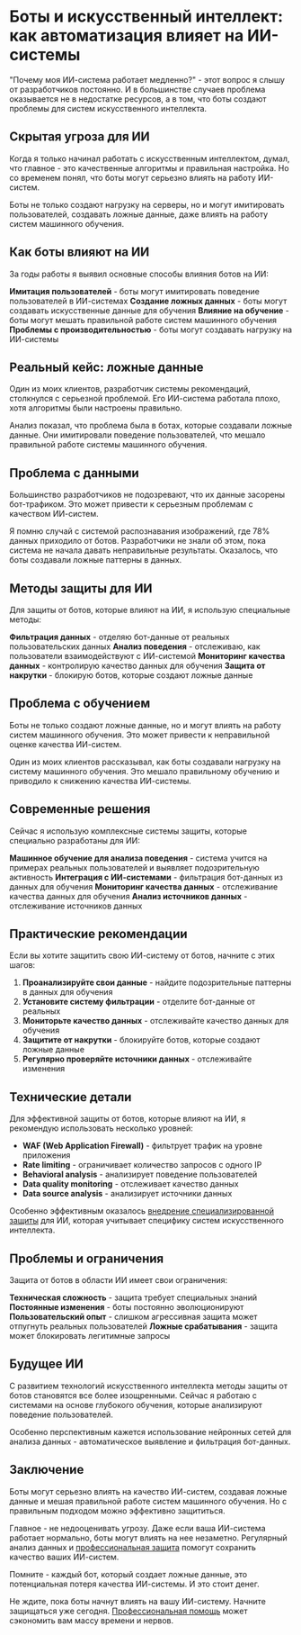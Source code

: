 # Боты и искусственный интеллект: как автоматизация влияет на ИИ-системы

"Почему моя ИИ-система работает медленно?" - этот вопрос я слышу от разработчиков постоянно. И в большинстве случаев проблема оказывается не в недостатке ресурсов, а в том, что боты создают проблемы для систем искусственного интеллекта.

## Скрытая угроза для ИИ

Когда я только начинал работать с искусственным интеллектом, думал, что главное - это качественные алгоритмы и правильная настройка. Но со временем понял, что боты могут серьезно влиять на работу ИИ-систем.

Боты не только создают нагрузку на серверы, но и могут имитировать пользователей, создавать ложные данные, даже влиять на работу систем машинного обучения.

## Как боты влияют на ИИ

За годы работы я выявил основные способы влияния ботов на ИИ:

**Имитация пользователей** - боты могут имитировать поведение пользователей в ИИ-системах
**Создание ложных данных** - боты могут создавать искусственные данные для обучения
**Влияние на обучение** - боты могут мешать правильной работе систем машинного обучения
**Проблемы с производительностью** - боты могут создавать нагрузку на ИИ-системы

## Реальный кейс: ложные данные

Один из моих клиентов, разработчик системы рекомендаций, столкнулся с серьезной проблемой. Его ИИ-система работала плохо, хотя алгоритмы были настроены правильно.

Анализ показал, что проблема была в ботах, которые создавали ложные данные. Они имитировали поведение пользователей, что мешало правильной работе системы машинного обучения.

## Проблема с данными

Большинство разработчиков не подозревают, что их данные засорены бот-трафиком. Это может привести к серьезным проблемам с качеством ИИ-систем.

Я помню случай с системой распознавания изображений, где 78% данных приходило от ботов. Разработчики не знали об этом, пока система не начала давать неправильные результаты. Оказалось, что боты создавали ложные паттерны в данных.

## Методы защиты для ИИ

Для защиты от ботов, которые влияют на ИИ, я использую специальные методы:

**Фильтрация данных** - отделяю бот-данные от реальных пользовательских данных
**Анализ поведения** - отслеживаю, как пользователи взаимодействуют с ИИ-системой
**Мониторинг качества данных** - контролирую качество данных для обучения
**Защита от накрутки** - блокирую ботов, которые создают ложные данные

## Проблема с обучением

Боты не только создают ложные данные, но и могут влиять на работу систем машинного обучения. Это может привести к неправильной оценке качества ИИ-систем.

Один из моих клиентов рассказывал, как боты создавали нагрузку на систему машинного обучения. Это мешало правильному обучению и приводило к снижению качества ИИ-системы.

## Современные решения

Сейчас я использую комплексные системы защиты, которые специально разработаны для ИИ:

**Машинное обучение для анализа поведения** - система учится на примерах реальных пользователей и выявляет подозрительную активность
**Интеграция с ИИ-системами** - фильтрация бот-данных из данных для обучения
**Мониторинг качества данных** - отслеживание качества данных для обучения
**Анализ источников данных** - отслеживание источников данных

## Практические рекомендации

Если вы хотите защитить свою ИИ-систему от ботов, начните с этих шагов:

1. **Проанализируйте свои данные** - найдите подозрительные паттерны в данных для обучения
2. **Установите систему фильтрации** - отделите бот-данные от реальных
3. **Мониторьте качество данных** - отслеживайте качество данных для обучения
4. **Защитите от накрутки** - блокируйте ботов, которые создают ложные данные
5. **Регулярно проверяйте источники данных** - отслеживайте изменения

## Технические детали

Для эффективной защиты от ботов, которые влияют на ИИ, я рекомендую использовать несколько уровней:

- **WAF (Web Application Firewall)** - фильтрует трафик на уровне приложения
- **Rate limiting** - ограничивает количество запросов с одного IP
- **Behavioral analysis** - анализирует поведение пользователей
- **Data quality monitoring** - отслеживает качество данных
- **Data source analysis** - анализирует источники данных

Особенно эффективным оказалось [внедрение специализированной защиты](https://progaem.com/ustanovka-antibота-usluga-po-zashhite-ot-botов-vashih-sajtов-na-различных-cms-системах.html) для ИИ, которая учитывает специфику систем искусственного интеллекта.

## Проблемы и ограничения

Защита от ботов в области ИИ имеет свои ограничения:

**Техническая сложность** - защита требует специальных знаний
**Постоянные изменения** - боты постоянно эволюционируют
**Пользовательский опыт** - слишком агрессивная защита может отпугнуть реальных пользователей
**Ложные срабатывания** - защита может блокировать легитимные запросы

## Будущее ИИ

С развитием технологий искусственного интеллекта методы защиты от ботов становятся все более изощренными. Сейчас я работаю с системами на основе глубокого обучения, которые анализируют поведение пользователей.

Особенно перспективным кажется использование нейронных сетей для анализа данных - автоматическое выявление и фильтрация бот-данных.

## Заключение

Боты могут серьезно влиять на качество ИИ-систем, создавая ложные данные и мешая правильной работе систем машинного обучения. Но с правильным подходом можно эффективно защититься.

Главное - не недооценивать угрозу. Даже если ваша ИИ-система работает нормально, боты могут влиять на нее незаметно. Регулярный анализ данных и [профессиональная защита](https://progaem.com/ustanovka-antibота-usluga-po-zashhite-ot-botов-vashih-sajtов-na-различных-cms-системах.html) помогут сохранить качество ваших ИИ-систем.

Помните - каждый бот, который создает ложные данные, это потенциальная потеря качества ИИ-системы. И это стоит денег.

Не ждите, пока боты начнут влиять на вашу ИИ-систему. Начните защищаться уже сегодня. [Профессиональная помощь](https://progaem.com/ustanovka-antibота-usluga-po-zashhite-ot-botов-vashih-sajtов-na-различных-cms-системах.html) может сэкономить вам массу времени и нервов.
